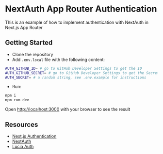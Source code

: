 # NextAuth App Router Authentication

This is an example of how to implement authentication with NextAuth in Next.js App Router

## Getting Started

- Clone the repository
- Add `.env.local` file with the following content:

```bash
AUTH_GITHUB_ID= # go to GitHub Developer Settings to get the ID
AUTH_GITHUB_SECRET= # go to GitHub Developer Settings to get the Secret
AUTH_SECRET= # a random string, see .env.example for instructions
```

- Run:

```bash
npm i
npm run dev
```

Open [http://localhost:3000](http://localhost:3000) with your browser to see the result

## Resources

- [Next.js Authentication](https://nextjs.org/docs/app/building-your-application/authentication)
- [NextAuth](https://next-auth.js.org/)
- [Lucia Auth](https://lucia-auth.com/)
